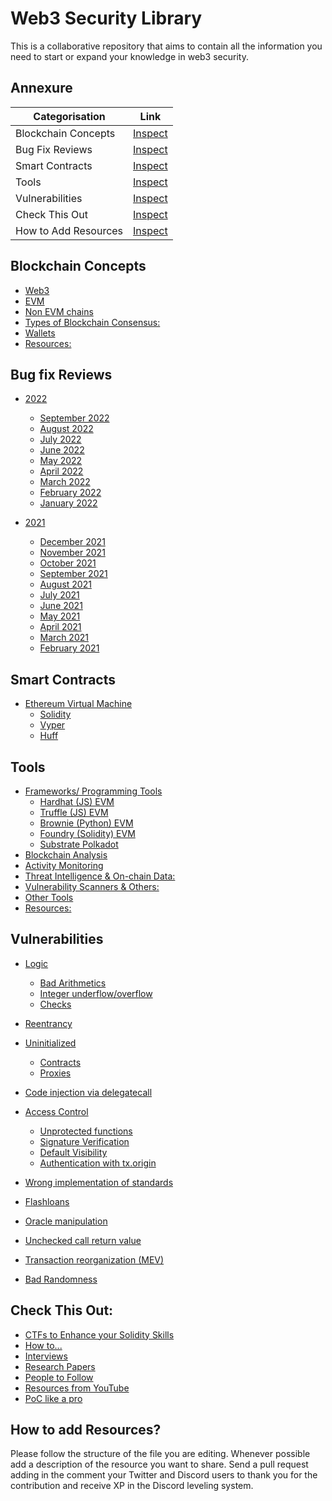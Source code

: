 # Web3 Security Library
This is a collaborative repository that aims to contain all the information you need to start or expand your knowledge in web3 security.

## Annexure

|       Categorisation       | Link |
| -------------------------- | --------
| Blockchain Concepts        | [Inspect](#blockchain-concepts)         
| Bug Fix Reviews            | [Inspect](#bug-fix-reviews) 
| Smart Contracts            | [Inspect](#smart-contracts)
| Tools                      | [Inspect](#tools)
| Vulnerabilities            | [Inspect](#vulnerabilities)
| Check This Out             | [Inspect](#check-this-out)
| How to Add Resources       | [Inspect](#how-to-add-resources)

## Blockchain Concepts
  - [Web3](Blockchain%20Concepts/README.md#web3)
  - [EVM](Blockchain%20Concepts/README.md#evm)
  - [Non EVM chains](Blockchain%20Concepts/README.md#non-evm-chains)
  - [Types of Blockchain Consensus:](Blockchain%20Concepts/README.md#types-of-blockchain-consensus)
  - [Wallets](Blockchain%20Concepts/README.md#wallets)
  - [Resources:](Blockchain%20Concepts/README.md#resources)

## Bug fix Reviews

- [2022](BugFixReviews/README.md#2022)
    - [September 2022](BugFixReviews/README.md#september-2022)
    - [August 2022](BugFixReviews/README.md#august-2022)
    - [July 2022](BugFixReviews/README.md#july-2022)
    - [June 2022](BugFixReviews/README.md#june-2022)
    - [May 2022](BugFixReviews/README.md#may-2022)
    - [April 2022](BugFixReviews/README.md#april-2022)
    - [March 2022](BugFixReviews/README.md#march-2022)
    - [February 2022](BugFixReviews/README.md#february-2022)
    - [January 2022](BugFixReviews/README.md#january-2022)

- [2021](BugFixReviews/README.md#2021)

    - [December 2021](BugFixReviews/README.md#december-2021)
    - [November 2021](BugFixReviews/README.md#november-2021)
    - [October 2021](BugFixReviews/README.md#october-2021)
    - [September 2021](BugFixReviews/README.md#september-2021)
    - [August 2021](BugFixReviews/README.md#august-2021)
    - [July 2021](BugFixReviews/README.md#july-2021)
    - [June 2021](BugFixReviews/README.md#june-2021)
    - [May 2021](BugFixReviews/README.md#may-2021)
    - [April 2021](BugFixReviews/README.md#april-2021)
    - [March 2021](BugFixReviews/README.md#march-2021)
    - [February 2021](BugFixReviews/README.md#february-2021)
  
## Smart Contracts

  - [Ethereum Virtual Machine](Smart%20Contracts/README.md#ethereum-virtual-machine)
    - [Solidity](Smart%20Contracts/README.md#solidity)
    - [Vyper](Smart%20Contracts/README.md#vyper)
    - [Huff](Smart%20Contracts/README.md#huff)

## Tools
- [Frameworks/ Programming Tools](Tools/README.md#frameworks-programming-tools)
  - [Hardhat (JS) EVM](Tools/README.md#hardhat-js-evm)
  - [Truffle (JS) EVM](Tools/README.md#truffle-js-evm)
  - [Brownie (Python) EVM](Tools/README.md#brownie-python-evm)
  - [Foundry (Solidity) EVM](Tools/README.md#foundry-solidity-evm)
  - [Substrate Polkadot](Tools/README.md#substrate-polkadot)
- [Blockchain Analysis](Tools/README.md#blockchain-analysis)
- [Activity Monitoring](Tools/README.md#activity-monitoring)
- [Threat Intelligence & On-chain Data:](Tools/README.md#threat-intelligence--on-chain-data)
- [Vulnerability Scanners & Others:](Tools/README.md#vulnerability-scanners--others)
- [Other Tools](Tools/README.md#other-tools)
- [Resources:](Tools/README.md#resources)


## Vulnerabilities
  - [Logic](Vulnerabilities/README.md#logic)

    - [Bad Arithmetics](Vulnerabilities/README.md#--bad-arithmetics)
    - [Integer underflow/overflow](Vulnerabilities/README.md#--integer-underflowoverflow)
    - [Checks](Vulnerabilities/README.md#--checks)
  - [Reentrancy](Vulnerabilities/README.md#reentrancy)
  - [Uninitialized](Vulnerabilities/README.md#uninitialized)
    - [Contracts](Vulnerabilities/README.md#--contracts)
    - [Proxies](Vulnerabilities/README.md#--proxies)
  - [Code injection via delegatecall](Vulnerabilities/README.md#code-injection-via-delegatecall)
  - [Access Control](Vulnerabilities/README.md#access-control)
    - [Unprotected functions](Vulnerabilities/README.md#--unprotected-functions)
    - [Signature Verification](Vulnerabilities/README.md#--signature-verification)
    - [Default Visibility](Vulnerabilities/README.md#--default-visibility)
    - [Authentication with tx.origin](Vulnerabilities/README.md#--authentication-with-txorigin)
  - [Wrong implementation of standards](Vulnerabilities/README.md#wrong-implementation-of-standards)
  - [Flashloans](Vulnerabilities/README.md#flashloans)
  - [Oracle manipulation](Vulnerabilities/README.md#oracle-manipulation)
  - [Unchecked call return value](Vulnerabilities/README.md#unchecked-call-return-value)
  - [Transaction reorganization (MEV)](Vulnerabilities/README.md#transaction-reorganization-mev)
  - [Bad Randomness](Vulnerabilities/README.md#bad-randomness)
 
 ## Check This Out:
 - [CTFs to Enhance your Solidity Skills](Check%20This%20Out/README.md#ctfs-to-enhance-your-solidity-skills)
- [How to...](Check%20This%20Out/README.md#how-to)
- [Interviews](Check%20This%20Out/README.md#interviews)
- [Research Papers](Check%20This%20Out/README.md#research-papers)
- [People to Follow](Check%20This%20Out/README.md#people-to-follow)
- [Resources from YouTube](Check%20This%20Out/README.md#resources-from-youtube)
- [PoC like a pro](Check%20This%20Out/README.md#poc-like-a-pro)



 ## How to add Resources?
  Please follow the structure of the file you are editing. Whenever possible add a description of the resource you want to share. Send a pull request adding in the comment your Twitter and Discord users to thank you for the contribution and receive XP in the Discord leveling system.
